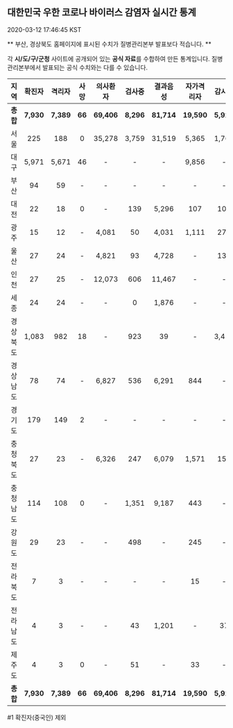 
## 대한민국 우한 코로나 바이러스 감염자 실시간 통계
2020-03-12 17:46:45 KST

** 부산, 경상북도 홈페이지에 표시된 수치가 질병관리본부 발표보다 적습니다. **

각 **시/도/구/군청** 사이트에 공개되어 있는 **공식 자료**를 수합하여 만든 통계입니다.
질병관리본부에서 발표되는 공식 수치와는 다를 수 있습니다.


|  지역  | 확진자 |  격리자  |  사망  |  의사환자  |  검사중  |  결과음성  |  자가격리자  |  감시중  |  감시해제  |  퇴원  |
|:------:|:------:|:--------:|:--------:|:----------:|:--------:|:----------------:|:------------:|:--------:|:----------:|:--:|
|**총합**|**7,930**|**7,389**|**66**|**69,406**|**8,296**|**81,714**|**19,590**|**5,925**|**12,479**|**475**|
|서울|225|188|0|35,278|3,759|31,519|5,365|1,763|3,602|37|
|대구|5,971|5,671|46|-|-|-|9,856|-|-|254|
|부산|94|59|-|-|-|-|-|-|-|35|
|대전|22|18|0|-|139|5,296|107|107|337|4|
|광주|15|12|-|4,081|50|4,031|1,111|273|838|3|
|울산|27|24|-|4,821|93|4,728|-|132|259|3|
|인천|27|25|-|12,073|606|11,467|-|-|-|2|
|세종|24|24|-|-|0|1,876|-|-|-|-|
|경상북도|1,083|982|18|-|923|39|-|3,455|5,857|83|
|경상남도|78|74|-|6,827|536|6,291|844|-|-|4|
|경기도|179|149|2|-|-|-|-|-|-|28|
|충청북도|27|23|-|6,326|247|6,079|1,571|158|1,416|4|
|충청남도|114|108|0|-|1,351|9,187|443|-|-|6|
|강원도|29|23|-|-|498|-|245|-|-|6|
|전라북도|7|3|-|-|-|-|15|-|-|4|
|전라남도|4|3|-|-|43|1,201|-|37|170|1|
|제주도|4|3|0|-|51|-|33|-|-|1|
|**총합**|**7,930**|**7,389**|**66**|**69,406**|**8,296**|**81,714**|**19,590**|**5,925**|**12,479**|**475**|


#1 확진자(중국인) 제외
    